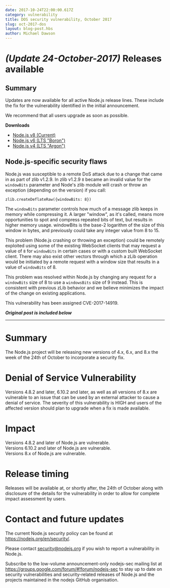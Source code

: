 ```yaml
---
date: 2017-10-24T22:00:00.617Z
category: vulnerability
title: DOS security vulnerability, October 2017
slug: oct-2017-dos
layout: blog-post.hbs
author: Michael Dawson
---
```


# _(Update 24-October-2017)_ Releases available

## Summary

Updates are now available for all active Node.js release lines.  These include the fix for the vulnerability identified in the initial announcement.

We recommend that all users upgrade as soon as possible.

**Downloads**

* [Node.js v8 (Current)](https://nodejs.org/en/blog/release/v8.8.0)
* [Node.js v6 (LTS "Boron")](https://nodejs.org/en/blog/release/v6.11.5)
* [Node.js v4 (LTS "Argon")](https://nodejs.org/en/blog/release/v4.8.5)

## Node.js-specific security flaws

Node.js was susceptible to a remote DoS attack due to a change that came in as part of
zlib v1.2.9.  In zlib v1.2.9 `8` became an invalid value for the `windowBits` parameter
and Node's zlib module will crash or throw an exception (depending on the version) if you call:

```
zlib.createDeflateRaw({windowBits: 8})
```

The `windowBits` parameter controls how much of a message zlib keeps in memory
while compressing it. A larger "window", as it's called, means more
opportunities to spot and compress repeated bits of text, but results in higher
memory usage. windowBits is the base-2 logarithm of the size of this window in
bytes, and previously could take any integer value from 8 to 15.

This problem (Node.js crashing or throwing an exception) could be remotely exploited using some of the existing WebSocket clients that may request a value of `8` for `windowBits` in certain cases or with a custom built WebSocket client.  There may also exist other vectors through which a zLib operation would be initiated by a remote request with a window size that results in a value of `windowBits` of 8.

This problem was resolved within Node.js by changing any request for a `windowBits` size of 8 to use a `windowsBits` size of 9 instead.  This is consistent with previous zLib behavior and we believe minimizes the impact of the change on existing applications.

This vulnerability has been assigned CVE-2017-14919.

***Original post is included below***

---

# Summary

The Node.js project will be releasing new versions of 4.x, 6.x, and 8.x the week of the 24th of October to incorporate a security fix.

# Denial of Service Vulnerability

Versions 4.8.2 and later, 6.10.2 and later, as well as all versions of 8.x are vulnerable to an issue that can be used by an external attacker to cause a denial of service.  The severity of this vulnerability is HIGH and users of the affected version should plan to upgrade when a fix is made available.

# Impact

Versions 4.8.2 and later of Node.js are vulnerable.<br>
Versions 6.10.2 and later of Node.js are vulnerable.<br>
Versions 8.x of Node.js are vulnerable.

# Release timing
Releases will be available at, or shortly after, the 24th of October along with disclosure of the details for the vulnerability in order to allow for complete impact assessment by users.

# Contact and future updates

The current Node.js security policy can be found at https://nodejs.org/en/security/.

Please contact security@nodejs.org if you wish to report a vulnerability in Node.js.

Subscribe to the low-volume announcement-only nodejs-sec mailing list at https://groups.google.com/forum/#!forum/nodejs-sec to stay up to date on security vulnerabilities and security-related releases of Node.js and the projects maintained in the nodejs GitHub organisation.

